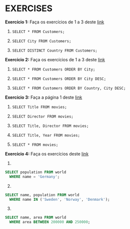 # EXERCISES

**Exercício 1:** Faça os exercícios de 1 a 3 deste [link](https://www.w3schools.com/sql/exercise.asp?filename=exercise_select1)

1. `SELECT * FROM Customers;`

2. `SELECT City FROM Customers;`

3. `SELECT DISTINCT Country FROM Customers;`

**Exercício 2:** Faça os exercícios de 1 a 3 deste [link](https://www.w3schools.com/sql/exercise.asp?filename=exercise_orderby1)

1. `SELECT * FROM Customers ORDER BY City;`

2. `SELECT * FROM Customers ORDER BY City DESC;`

3. `SELECT * FROM Customers ORDER BY Country, City DESC;`

**Exercício 3:** Faça a página 1 deste [link](https://sqlbolt.com/lesson/select_queries_introduction)

1. `SELECT Title FROM movies;`

2. `SELECT Director FROM movies;`

3. `SELECT Title, Director FROM movies;`

4. `SELECT Title, Year FROM movies;`

5. `SELECT * FROM movies;`

**Exercício 4:** Faça os exercícios deste [link](https://sqlzoo.net/wiki/SELECT_basics)

1.
```SQL
SELECT population FROM world
  WHERE name = 'Germany';
```

2.
```SQL
SELECT name, population FROM world
  WHERE name IN ('Sweden', 'Norway', 'Denmark');
```

3.
```SQL
SELECT name, area FROM world
  WHERE area BETWEEN 200000 AND 250000;
```
